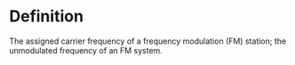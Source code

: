 # Definition

The assigned carrier frequency of a frequency modulation (FM) station;
the unmodulated frequency of an FM system.
